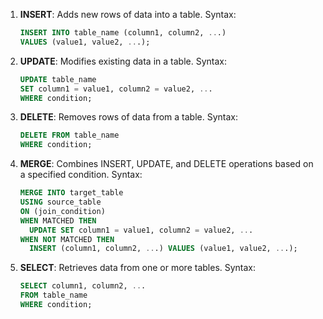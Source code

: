 
1. **INSERT**: Adds new rows of data into a table.
   Syntax:
   ```sql
   INSERT INTO table_name (column1, column2, ...)
   VALUES (value1, value2, ...);
   ```

2. **UPDATE**: Modifies existing data in a table.
   Syntax:
   ```sql
   UPDATE table_name
   SET column1 = value1, column2 = value2, ...
   WHERE condition;
   ```

3. **DELETE**: Removes rows of data from a table.
   Syntax:
   ```sql
   DELETE FROM table_name
   WHERE condition;
   ```

4. **MERGE**: Combines INSERT, UPDATE, and DELETE operations based on a specified condition.
   Syntax:
   ```sql
   MERGE INTO target_table
   USING source_table
   ON (join_condition)
   WHEN MATCHED THEN
     UPDATE SET column1 = value1, column2 = value2, ...
   WHEN NOT MATCHED THEN
     INSERT (column1, column2, ...) VALUES (value1, value2, ...);
   ```

5. **SELECT**: Retrieves data from one or more tables.
   Syntax:
   ```sql
   SELECT column1, column2, ...
   FROM table_name
   WHERE condition;
   ```
